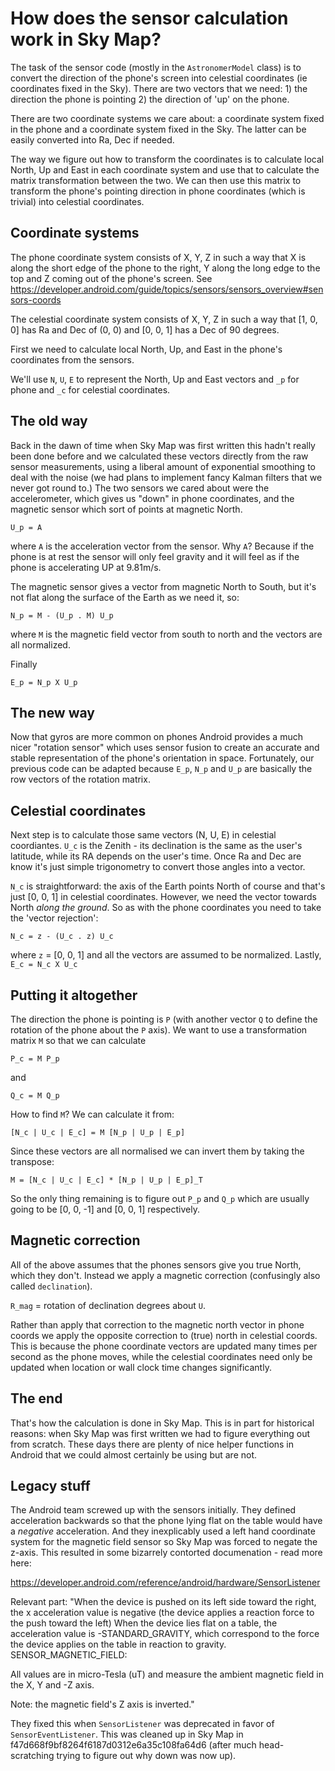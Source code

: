 # How does the sensor calculation work in Sky Map?

The task of the sensor code (mostly in the `AstronomerModel` class) is to convert the direction
of the phone's screen into celestial coordinates (ie coordinates fixed in the Sky). There are two
vectors that we need: 1) the direction the phone is pointing 2) the direction of 'up' on the phone.

There are two coordinate systems we care about: a coordinate system fixed in the phone and a 
coordinate system fixed in the Sky. The latter can be easily converted into Ra, Dec if needed.

The way we figure out how to transform the coordinates is to calculate local North, Up and East in
each coordinate system and use that to calculate the matrix transformation between the two. We can
then use this matrix to transform the phone's pointing direction in phone coordinates (which is
trivial) into celestial coordinates.

## Coordinate systems
The phone coordinate system consists of X, Y, Z in such a way that X is along the short edge of
the phone to the right, Y along the long edge to the top and Z coming out of the phone's screen. 
See https://developer.android.com/guide/topics/sensors/sensors_overview#sensors-coords

The celestial coordinate system consists of X, Y, Z in such a way that [1, 0, 0] has Ra and Dec of
(0, 0) and [0, 0, 1] has a Dec of 90 degrees.

First we need to calculate local North, Up, and East in the phone's coordinates from the sensors.

We'll use `N`, `U`, `E` to represent the North, Up and East vectors and `_p` for phone and 
`_c` for celestial coordinates.

## The old way

Back in the dawn of time when Sky Map was first written this hadn't really been done before
and we calculated these vectors directly from the raw sensor measurements, using a liberal
amount of exponential smoothing to deal with the noise (we had plans to implement fancy Kalman
filters that we never got round to.)  The two sensors we cared about were the accelerometer, which
gives us "down" in phone coordinates, and the magnetic sensor which sort of points at magnetic 
North.

`U_p = A`

where `A` is the acceleration vector from the sensor. Why `A`? Because if the phone is at rest the 
sensor will only feel gravity and it will feel as if the phone is accelerating UP at 9.81m/s.

The magnetic sensor gives a vector from magnetic North to South, but it's not flat along the
surface of the Earth as we need it, so:

`N_p = M - (U_p . M) U_p`

where `M` is the magnetic field vector from south to north and the vectors are all normalized.

Finally

`E_p = N_p X U_p`

## The new way

Now that gyros are more common on phones Android provides a much nicer "rotation sensor" which 
uses sensor fusion to create an accurate and stable representation of the phone's orientation in
space. Fortunately, our previous code can be adapted because `E_p`, `N_p` and `U_p` are basically
the row vectors of the rotation matrix.

## Celestial coordinates

Next step is to calculate those same vectors (N, U, E) in celestial coordiantes.
`U_c` is the Zenith - its declination is the same as the user's latitude, while its RA depends on 
the user's time. Once Ra and Dec are know it's just simple trigonometry to convert those angles
into a vector.

`N_c` is straightforward: the axis of the Earth points North of course and that's just [0, 0, 1] 
in celestial coordinates. However, we need the vector towards North _along the ground_.  So as 
with the phone coordinates you need to take the 'vector rejection':

`N_c = z - (U_c . z) U_c`

where `z` = [0, 0, 1] and all the vectors are assumed to be normalized.
Lastly, `E_c = N_c X U_c`

## Putting it altogether

The direction the phone is pointing is `P` (with another vector `Q` to define the rotation of 
the phone about the `P` axis).  We want to use a transformation matrix `M` so that we can calculate

`P_c = M P_p`

and 

`Q_c = M Q_p`

How to find `M`?  We can calculate it from:

`[N_c | U_c | E_c] = M [N_p | U_p | E_p]`

Since these vectors are all normalised we can invert them by taking the transpose:

`M = [N_c | U_c | E_c] * [N_p | U_p | E_p]_T` 

So the only thing remaining is to figure out `P_p` and `Q_p` which are usually going to be
[0, 0, -1] and [0, 0, 1] respectively.


## Magnetic correction

All of the above assumes that the phones sensors give you true North, which they don't.
Instead we apply a magnetic correction (confusingly also called `declination`).

`R_mag` = rotation of declination degrees about `U`.

Rather than apply that correction to the magnetic north vector in phone coords we apply the 
opposite correction to (true) north in celestial coords. This is because the phone coordinate 
vectors are updated many times per second as the phone moves, while the celestial coordinates 
need only be updated when location or wall clock time changes significantly.


## The end
That's how the calculation is done in Sky Map. This is in part for historical reasons: when Sky 
Map was first written we had to figure everything out from scratch. These days there are plenty 
of nice helper functions in Android that we could almost certainly be using but are not.


## Legacy stuff

The Android team screwed up with the sensors initially.  They defined acceleration backwards
so that the phone lying flat on the table would have a *negative* acceleration. And they
inexplicably used a left hand coordinate system for the magnetic field sensor so Sky Map was
forced to negate the z-axis. This resulted in some bizarrely contorted documenation - read more 
here:

https://developer.android.com/reference/android/hardware/SensorListener

Relevant part:
"When the device is pushed on its left side toward the right, the x acceleration value is negative (the device applies a reaction force to the push toward the left)
When the device lies flat on a table, the acceleration value is -STANDARD_GRAVITY, which correspond to the force the device applies on the table in reaction to gravity.
SENSOR_MAGNETIC_FIELD:

All values are in micro-Tesla (uT) and measure the ambient magnetic field in the X, Y and -Z axis.

Note: the magnetic field's Z axis is inverted."

They fixed this when `SensorListener` was deprecated in favor of `SensorEventListener`.  This
was cleaned up in Sky Map in f47d668f9bf8264f6187d0312e6a35c108fa64d6 (after much head-scratching
trying to figure out why down was now up).



